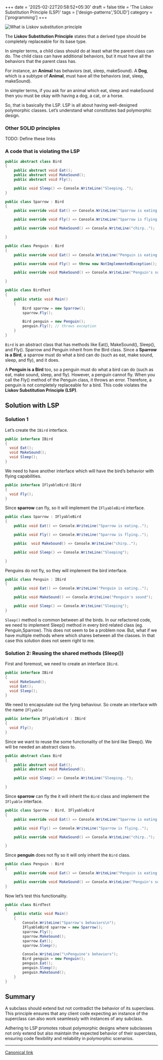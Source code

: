 +++
date = '2025-02-22T20:58:52+05:30'
draft = false
title = 'The Liskov Substitution Principle (LSP)'
tags = ['design-patterns','SOLID']
category = ['programming']
+++

![What is Liskov substitution principle](/images/1_RdNrcbPpOQ1z5b9crorp2Q.webp)

The **Liskov Substitution Principle** states that a derived type should be completely replaceable for its base type.

In simpler terms, a child class should do at least what the parent class can do. The child class can have additional behaviors, but it must have all the behaviors that the parent class has.

For instance, an **Animal** has behaviors (eat, sleep, makeSound). A **Dog**, which is a subtype of **Animal**, must have all the behaviors (eat, sleep, makeSound).

In simpler terms, if you ask for an animal which eat, sleep and makeSound then you must be okay with having a dog, a cat, or a horse.

So, that is basically the LSP. LSP is all about having well-designed polymorphic classes. Let’s understand what constitutes bad polymorphic design.

### Other SOLID principles

TODO: Define these links

### A code that is violating the LSP

```cs
public abstract class Bird
{
    public abstract void Eat();
    public abstract void MakeSound();
    public abstract void Fly();

    public void Sleep() => Console.WriteLine("Sleeping..");
}

public class Sparrow : Bird
{
    public override void Eat() => Console.WriteLine("Sparrow is eating..");

    public override void Fly() => Console.WriteLine("Sparrow is flying..");

    public override void MakeSound() => Console.WriteLine("chirp..");

}

public class Penguin : Bird
{
    public override void Eat() => Console.WriteLine("Penguin is eating..");

    public override void Fly() => throw new NotImplementedException();

    public override void MakeSound() => Console.WriteLine("Penguin's sound");

}

public class BirdTest
{
    public static void Main()
    {
        Bird sparrow = new Sparrow();
        sparrow.Fly();

        Bird penguin = new Penguin();
        penguin.Fly(); // throws exception
    }
}
```

`Bird` is an abstract class that has methods like Eat(), MakeSound(), Sleep(), and Fly(). Sparrow and Penguin inherit from the Bird class. Since a **Sparrow is a Bird**, a sparrow must do what a bird can do (such as eat, make sound, sleep, and fly), and it does.

A **Penguin is a Bird** too, so a penguin must do what a bird can do (such as eat, make sound, sleep, and fly). However, a penguin cannot fly. When you call the Fly() method of the Penguin class, it throws an error. Therefore, a penguin is not completely replaceable for a bird. This code violates the **Liskov Substitution Principle (LSP)**.

## Solution with LSP

### Solution 1

Let’s create the `IBird` interface.

```cs
public interface IBird
{
  void Eat();
  void MakeSound();
  void Sleep();
}
```

We need to have another interface which will have the bird’s behavior with flying capabilities.

```cs
public interface IFlyableBird:IBird
{
  void Fly();
}
```

Since **sparrow** can fly, so it will implement the `IFlyableBird` interface.

```cs
public class Sparrow : IFlyableBird
{
    public void Eat() => Console.WriteLine("Sparrow is eating..");

    public void Fly() => Console.WriteLine("Sparrow is flying..");

    public  void MakeSound() => Console.WriteLine("chirp..");

    public void Sleep() => Console.WriteLine("Sleeping");

}
```

Penguins do not fly, so they will implement the bird interface.

```cs
public class Penguin : IBird
{
    public void Eat() => Console.WriteLine("Penguin is eating..");

    public void MakeSound() => Console.WriteLine("Penguin's sound");

    public void Sleep() => Console.WriteLine("Sleeping");
}
```

`Sleep()` method is common between all the birds. In our refactored code, we need to implement Sleep() method in every bird related class (eg. Penguin,Sparrow). This does not seem to be a problem now. But, what if we have multiple methods where which shares between all the classes. In that case this solution does not seem right to me.

### Solution 2: Reusing the shared methods (Sleep())

First and foremost, we need to create an interface `IBird`.

```cs
public interface IBird
{
  void MakeSound();
  void Eat();
  void Sleep();
}
```

We need to encapsulate out the fying behaviour. So create an interface with the name `IFlyable`

```cs
public interface IFlyableBird : IBird
{
  void Fly();
}
```

Since we want to reuse the some functionality of the bird like Sleep(). We will be needed an abstract class to.

```cs
public abstract class Bird
{
    public abstract void Eat();
    public abstract void MakeSound();

    public void Sleep() => Console.WriteLine("Sleeping..");

}
```

Since **sparrow** can fly the it will inherit the `Bird` class and implement the `IFlyable` interface.

```cs
public class Sparrow : Bird, IFlyableBird
{
    public override void Eat() => Console.WriteLine("Sparrow is eating..");

    public void Fly() => Console.WriteLine("Sparrow is flying..");

    public override void MakeSound() => Console.WriteLine("chirp..");

}
```

Since **penguin** does not fly so it will only inherit the `Bird` class.

```cs
public class Penguin : Bird
{
    public override void Eat() => Console.WriteLine("Penguin is eating..");

    public override void MakeSound() => Console.WriteLine("Penguin's sound");
}
```

Now let’s test this functionality.

```cs
public class BirdTest
{
    public static void Main()
    {
        Console.WriteLine("Sparrow's behaviors\n");
        IFlyableBird sparrow = new Sparrow();
        sparrow.Fly();
        sparrow.MakeSound();
        sparrow.Eat();
        sparrow.Sleep();

        Console.WriteLine("\nPenguine's behaviors");
        Bird penguin = new Penguin();
        penguin.Eat();
        penguin.Sleep();
        penguin.MakeSound();
    }
}
```

## Summary

A subclass should extend but not contradict the behavior of its superclass. This principle ensures that any client code expecting an instance of the superclass can also work seamlessly with instances of any subclass.

Adhering to LSP promotes robust polymorphic designs where subclasses not only extend but also maintain the expected behavior of their superclass, ensuring code flexibility and reliability in polymorphic scenarios.

---

[Canonical link](https://medium.com/@ravindradevrani/the-liskov-substitution-principle-0017d4609774)
